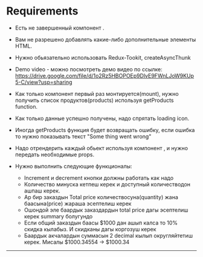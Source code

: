 # Requirements

* Есть не завершенный компонент <Checkout />.
* Вам не разрешено добавлять какие-либо дополнительные элементы HTML.
* Нужно обьязательно использовать Redux-Tookit, createAsyncThunk

* Demo video - можно посмотреть демо видео по ссылке: https://drive.google.com/file/d/1o2Rz5HBOPOEp9DlvE9FWnLJoW9KUp5-C/view?usp=sharing

* Как только компонент <Checkout /> первый раз монтируется(mount), нужно получить список продуктов(products) используя getProducts function.
* Как только данные успешно получены, надо спрятать loading icon.
* Иногда getProducts функция будет возвращать ошибку, если ошибка то нужно показывать текст "Some thing went wrong"
* Надо отрендерить каждый обьект используя компонент <Product/>, и нужно передать необходимые props.
* Нужно выполнить следующие функционалы:
  * Increment и decrement кнопки должны работать как надо
  * Количество минуска кетпеш керек и доступный количестводон ашпаш керек.
  * Ар бир заказдын Total price количествосуна(quantity) жана баасына(price) жараша эсептелиш керек
  * Ошондой эле баардык заказдардын total price дагы эсептелиш керек summary болугундо
  * Если общий заказдын баасы  $1000 дан ашып калса то 10% скидка кылабыз. И скидканы дагы коргозуш керек
  * Баардык акчалардын суммасын 2 decimal кылып округляйтетиш керек. Мисалы $1000.34554 -> $1000.34
---